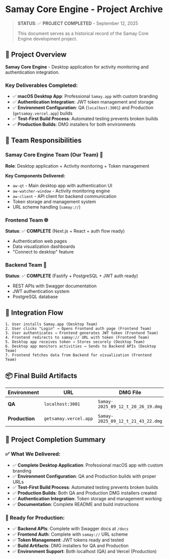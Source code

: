 # Samay Core Engine - Project Archive
> **STATUS**: ✅ **PROJECT COMPLETED** - September 12, 2025
> 
> This document serves as a historical record of the Samay Core Engine development project.

## 🎯 **Project Overview**

**Samay Core Engine** - Desktop application for activity monitoring and authentication integration.

### **Key Deliverables Completed:**
- ✅ **macOS Desktop App**: Professional `Samay.app` with custom branding
- ✅ **Authentication Integration**: JWT token management and storage
- ✅ **Environment Configuration**: QA (`localhost:3001`) and Production (`getsamay.vercel.app`) builds
- ✅ **Test-First Build Process**: Automated testing prevents broken builds
- ✅ **Production Builds**: DMG installers for both environments

## 👥 **Team Responsibilities**

### **Samay Core Engine Team** (Our Team) 🎯
**Role**: Desktop application + Activity monitoring + Token management

**Key Components Delivered:**
- `aw-qt` - Main desktop app with authentication UI
- `aw-watcher-window` - Activity monitoring engine  
- `aw-client` - API client for backend communication
- Token storage and management system
- URL scheme handling (`samay://`)

### **Frontend Team** 🌐
**Status**: ✅ **COMPLETE** (Next.js + React + auth flow ready)
- Authentication web pages
- Data visualization dashboards
- "Connect to desktop" feature

### **Backend Team** 🔧
**Status**: ✅ **COMPLETE** (Fastify + PostgreSQL + JWT auth ready)
- REST APIs with Swagger documentation
- JWT authentication system
- PostgreSQL database

## 🔄 **Integration Flow**

```
1. User installs Samay.app (Desktop Team)
2. User clicks "Login" → Opens Frontend auth page (Frontend Team)
3. User authenticates → Frontend generates JWT token (Frontend Team)
4. Frontend redirects to samay:// URL with token (Frontend Team)
5. Desktop app receives token → Stores securely (Desktop Team)
6. Desktop app monitors activities → Sends to Backend APIs (Desktop Team)
7. Frontend fetches data from Backend for visualization (Frontend Team)
```

## 📦 **Final Build Artifacts**

| Environment | URL | DMG File | Status |
|-------------|-----|----------|--------|
| **QA** | `localhost:3001` | `Samay-2025_09_12_t_20_26_19.dmg` | ✅ Ready |
| **Production** | `getsamay.vercel.app` | `Samay-2025_09_12_t_21_43_22.dmg` | ✅ Ready |

## 🎉 **Project Completion Summary**

### **✅ What We Delivered:**
- ✅ **Complete Desktop Application**: Professional macOS app with custom branding
- ✅ **Environment Configuration**: QA and Production builds with proper URLs
- ✅ **Test-First Build Process**: Automated testing prevents broken builds
- ✅ **Production Builds**: Both QA and Production DMG installers created
- ✅ **Authentication Integration**: Token storage and management working
- ✅ **Documentation**: Complete README and build instructions

### **🚀 Ready for Production:**
- ✅ **Backend APIs**: Complete with Swagger docs at `/docs`
- ✅ **Frontend Auth**: Complete with `samay://` URL scheme
- ✅ **Token Management**: JWT tokens ready and tested
- ✅ **Build Artifacts**: DMG installers for QA and Production
- ✅ **Environment Support**: Both localhost (QA) and Vercel (Production)